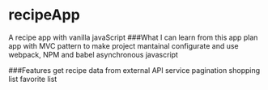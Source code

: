 # recipeApp
A recipe app with vanilla javaScript
###What I can learn from this app
  plan app with MVC pattern to make project mantainal
  configurate and use webpack, NPM and babel
  asynchronous javascript
  
###Features
  get recipe data from external API service
  pagination
  shopping list
  favorite list
  
